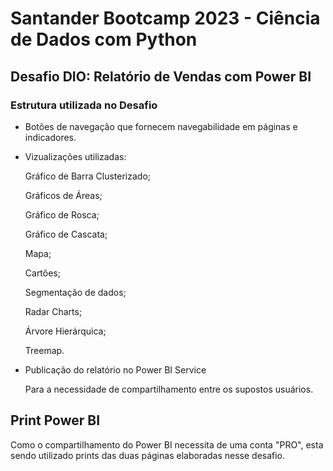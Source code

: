 
# Santander Bootcamp 2023 - Ciência de Dados com Python

## Desafio DIO: Relatório de Vendas com Power BI

### Estrutura utilizada no Desafio

* Botões de navegação que fornecem navegabilidade em páginas e indicadores.

* Vizualizações utilizadas:

    Gráfico de Barra Clusterizado;

    Gráficos de Áreas;

    Gráfico de Rosca;

    Gráfico de Cascata;

    Mapa;

    Cartões;

    Segmentação de dados;

    Radar Charts;

    Árvore Hierárquica;

    Treemap.

    

*   Publicação do relatório no Power BI Service

    Para a necessidade de compartilhamento entre os supostos usuários.

## Print Power BI

Como o compartilhamento do Power BI necessita de uma conta "PRO", esta sendo utilizado prints das duas páginas elaboradas nesse desafio.

